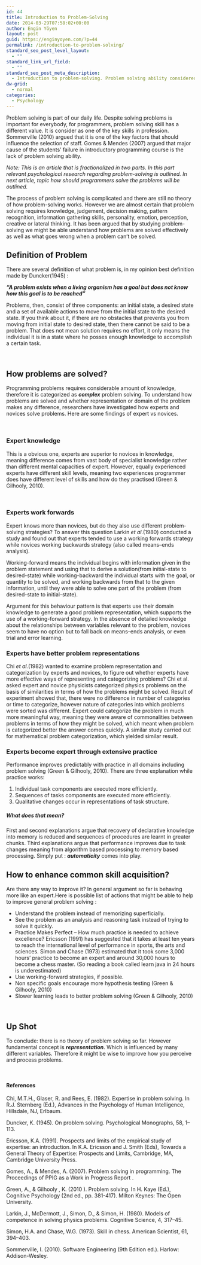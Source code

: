 ```yaml
---
id: 44
title: Introduction to Problem-Solving
date: 2014-03-29T07:58:02+00:00
author: Engin Yöyen
layout: post
guid: https://enginyoyen.com/?p=44
permalink: /introduction-to-problem-solving/
standard_seo_post_level_layout:
  - ""
standard_link_url_field:
  - ""
standard_seo_post_meta_description:
  - Introduction to problem-solving. Problem solving ability considered as one of the key skills for software engineers.
dw-grid:
  - normal
categories:
  - Psychology
---
```

Problem solving is part of our daily life. Despite solving problems is important for everybody, for programmers, problem solving skill has a different value. It is consider as one of the key skills in profession. Sommerville (2010) argued that it is one of the key factors that should influence the selection of staff. Gomes & Mendes (2007) argued that major cause of the students’ failure in introductory programming course is the lack of problem solving ability.

_Note: This is an article that is fractionalized in two parts. In this part relevant psychological research regarding problem-solving is outlined. In next article, topic how should programmers solve the problems will be outlined._

The process of problem solving is complicated and there are still no theory of how problem-solving works. However we are almost certain that problem solving requires knowledge, judgement, decision making, pattern recognition, information gathering skills, personality, emotion, perception, creative or lateral thinking. It has been argued that by studying problem-solving we might be able understand how problems are solved effectively as well as what goes wrong when a problem can’t be solved.<!--more-->

## Definition of Problem

There are several definition of what problem is, in my opinion best definition made by Duncker(1945) :

_**&#8220;A problem exists when a living organism has a goal but does not know how this goal is to be reached&#8221;**_

Problems, then, consist of three components: an initial state, a desired state and a set of available actions to move from the initial state to the desired state. If you think about it, if there are no obstacles that prevents you from moving from initial state to desired state, then there cannot be said to be a problem. That does not mean solution requires no effort, it only means the individual it is in a state where he posses enough knowledge to accomplish a certain task.

&nbsp;

## How problems are solved?

Programming problems requires considerable amount of knowledge, therefore it is categorized as _**complex**_ problem solving. To understand how problems are solved and whether representation or domain of the problem makes any difference, researchers have investigated how experts and novices solve problems. Here are some findings of expert vs novices.

&nbsp;

### Expert knowledge

This is a obvious one, experts are superior to novices in knowledge, meaning difference comes from vast body of specialist knowledge rather than different mental capacities of expert. However, equally experienced experts have different skill levels, meaning two experiences programmer does have different level of skills and how do they practised (Green & Gilhooly, 2010).

&nbsp;

### Experts work forwards

Expert knows more than novices, but do they also use different problem-solving strategies? To answer this question Larkin _et al._(1980) conducted a study and found out that experts tended to use a working forwards strategy while novices working backwards strategy (also called means–ends analysis).

Working-forward means the individual begins with information given in the problem statement and using that to derive a solution(from initial-state to desired-state) while working-backward the individual starts with the goal, or quantity to be solved, and working backwards from that to the given information, until they were able to solve one part of the problem (from desired-state to initial-state).
  
Argument for this behaviour pattern is that experts use their domain knowledge to generate a good problem representation, which supports the use of a working-forward strategy. In the absence of detailed knowledge about the relationships between variables relevant to the problem, novices seem to have no option but to fall back on means–ends analysis, or even trial and error learning.

### Experts have better problem representations

Chi _et al._(1982) wanted to examine problem representation and categorization by experts and novices, to figure out whether experts have more effective ways of representing and categorizing problems? Chi et al. asked expert and novice physicists categorized physics problems on the basis of similarities in terms of how the problems might be solved. Result of experiment showed that, there were no difference in number of categories or time to categorize, however nature of categories into which problems were sorted was different. Expert could categorize the problem in much more meaningful way, meaning they were aware of commonalities between problems in terms of how they might be solved, which meant when problem is categorized better the answer comes quickly. A similar study carried out for mathematical problem categorization, which yielded similar result.

### Experts become expert through extensive practice

Performance improves predictably with practice in all domains including problem solving (Green & Gilhooly, 2010). There are three explanation while practice works:

  1. Individual task components are executed more efficiently.
  2. Sequences of tasks components are executed more efficiently.
  3. Qualitative changes occur in representations of task structure.

##### What does that mean?

First and second explanations argue that recovery of declarative knowledge into memory is reduced and sequences of procedures are learnt in greater chunks. Third explanations argue that performance improves due to task changes meaning from algorithm based processing to memory based processing. Simply put : _**automaticity**_ comes into play.

## How to enhance common skill acquisition?

Are there any way to improve it? In general argument so far is behaving more like an expert.Here is possible list of actions that might be able to help to improve general problem solving :

  * Understand the problem instead of memorizing superficially.
  * See the problem as an analysis and reasoning task instead of trying to solve it quickly.
  * Practice Makes Perfect &#8211; How much practice is needed to achieve excellence? Ericsson (1991) has suggested that it takes at least ten years to reach the international level of performance in sports, the arts and sciences. Simon and Chase (1973) estimated that it took some 3,000 hours’ practice to become an expert and around 30,000 hours to become a chess master. (So reading a book called learn java in 24 hours is underestimated)
  * Use working-forward strategies, if possible.
  * Non specific goals encourage more hypothesis testing (Green & Gilhooly, 2010)
  * Slower learning leads to better problem solving (Green & Gilhooly, 2010)

&nbsp;

## Up Shot

To conclude: there is no theory of problem solving so far. However fundamental concept is _**representation**_. Which is influenced by many different variables. Therefore it might be wise to improve how you perceive and process problems.

&nbsp;

#### References

Chi, M.T.H., Glaser, R. and Rees, E. (1982). Expertise in problem solving. In R.J. Sternberg (Ed.), Advances in the Psychology of Human Intelligence, Hillsdale, NJ, Erlbaum.

Duncker, K. (1945). On problem solving. Psychological Monographs, 58, 1–113.

Ericsson, K.A. (1991). Prospects and limits of the empirical study of expertise: an introduction. In K.A. Ericsson and J. Smith (Eds), Towards a General Theory of Expertise: Prospects and Limits, Cambridge, MA, Cambridge University Press.

Gomes, A., & Mendes, A. (2007). Problem solving in programming. The Proceedings of PPIG as a Work in Progress Report .

Green, A., & Gilhooly , K. (2010 ). Problem solving. In H. Kaye (Ed.), Cognitive Psychology (2nd ed., pp. 381-417). Milton Keynes: The Open University.

Larkin, J., McDermott, J., Simon, D., & Simon, H. (1980). Models of competence in solving physics problems. Cognitive Science, 4, 317–45.

Simon, H.A. and Chase, W.G. (1973). Skill in chess. American Scientist, 61, 394–403.
  
Sommerville, I. (2010). Software Engineering (9th Edition ed.). Harlow: Addison-Wesley.

&nbsp;
